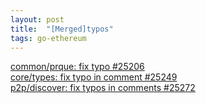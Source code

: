 ```yaml
---
layout: post
title:  "[Merged]typos"
tags: go-ethereum
---
```


[common/prque: fix typo #25206](https://github.com/ethereum/go-ethereum/pull/25206) <br>
[core/types: fix typo in comment #25249](https://github.com/ethereum/go-ethereum/pull/25249) <br>
[p2p/discover: fix typos in comments #25272](https://github.com/ethereum/go-ethereum/pull/25272) <br>